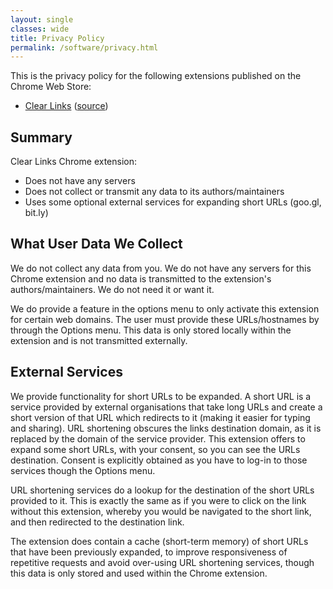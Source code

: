 ```yaml
---
layout: single
classes: wide
title: Privacy Policy
permalink: /software/privacy.html
---
```


<!-- markdownlint-disable MD033 -->

This is the privacy policy for the following extensions published on the Chrome Web Store:

- [Clear Links](https://chrome.google.com/webstore/detail/clear-links/banknjcfbmhcbebgekpcenheaghfcood) ([source](https://github.com/ChristopherBull/Clear-Links))

## Summary

Clear Links Chrome extension:

- Does not have any servers
- Does not collect or transmit any data to its authors/maintainers
- Uses some optional external services for expanding short URLs (goo.gl, bit.ly)

## What User Data We Collect

We do not collect any data from you. We do not have any servers for this Chrome extension and no data is transmitted to the extension's authors/maintainers. We do not need it or want it.

We do provide a feature in the options menu to only activate this extension for certain web domains. The user must provide these URLs/hostnames by through the Options menu. This data is only stored locally within the extension and is not transmitted externally.

## External Services

We provide functionality for short URLs to be expanded. A short URL is a service provided by external organisations that take long URLs and create a short version of that URL which redirects to it (making it easier for typing and sharing). URL shortening obscures the links destination domain, as it is replaced by the domain of the service provider. This extension offers to expand some short URLs, with your consent, so you can see the URLs destination. Consent is explicitly obtained as you have to log-in to those services though the Options menu.

URL shortening services do a lookup for the destination of the short URLs provided to it. This is exactly the same as if you were to click on the link without this extension, whereby you would be navigated to the short link, and then redirected to the destination link.

The extension does contain a cache (short-term memory) of short URLs that have been previously expanded, to improve responsiveness of repetitive requests and avoid over-using URL shortening services, though this data is only stored and used within the Chrome extension.
